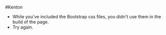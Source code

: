 #Kenton
- While you've included the Bootstrap css files, you didn't use them in the build of the page.
- Try again.
